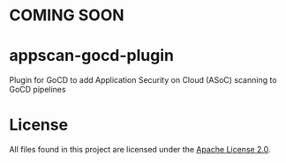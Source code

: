 # COMING SOON

# appscan-gocd-plugin
Plugin for GoCD to add Application Security on Cloud (ASoC) scanning to GoCD pipelines


# License

All files found in this project are licensed under the [Apache License 2.0](LICENSE).

